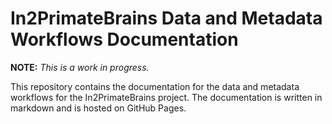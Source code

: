 # In2PrimateBrains Data and Metadata Workflows Documentation

**NOTE:** *This is a work in progress.*

This repository contains the documentation for the data and metadata workflows for the In2PrimateBrains project. The documentation is written in markdown and is hosted on GitHub Pages. 